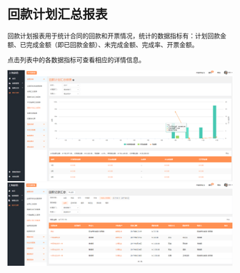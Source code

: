 # 回款计划汇总报表

回款计划报表用于统计合同的回款和开票情况，统计的数据指标有：计划回款金额、已完成金额（即已回款金额）、未完成金额、完成率、开票金额。

点击列表中的各数据指标可查看相应的详情信息。

![](/assets/lix回款.png)![](/assets/lix回款2.png)

